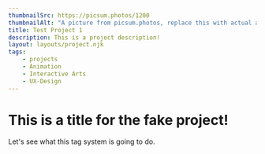 ```yaml
---
thumbnailSrc: https://picsum.photos/1200
thumbnailAlt: "A picture from picsum.photos, replace this with actual alt text to maintain accessibility"
title: Test Project 1
description: This is a project description!
layout: layouts/project.njk
tags:
    - projects
    - Animation
    - Interactive Arts
    - UX-Design
---
```


# This is a title for the fake project!

Let's see what this tag system is going to do.